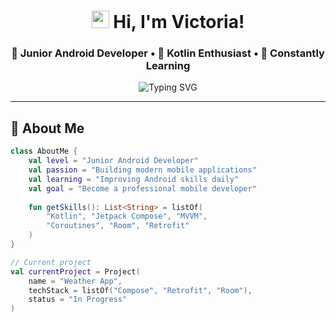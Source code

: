 <h1 align="center">
  <img src="https://media.giphy.com/media/hvRJCLFzcasrR4ia7z/giphy.gif" width="28">
  Hi, I'm Victoria!
</h1>

<h3 align="center">🚀 Junior Android Developer • 📱 Kotlin Enthusiast • 💫 Constantly Learning</h3>

<p align="center">
  <img src="https://readme-typing-svg.herokuapp.com?font=Fira+Code&pause=1000&color=27F7D6&center=true&vCenter=true&width=435&lines=Junior+Android+Developer;Learning+Every+Day;Kotlin+Enthusiast;Jetpack+Compose+Learner" alt="Typing SVG" />
</p>

---

## 🌟 About Me

```kotlin
class AboutMe {
    val level = "Junior Android Developer"
    val passion = "Building modern mobile applications"
    val learning = "Improving Android skills daily"
    val goal = "Become a professional mobile developer"
    
    fun getSkills(): List<String> = listOf(
        "Kotlin", "Jetpack Compose", "MVVM",
        "Coroutines", "Room", "Retrofit"
    )
}

// Current project
val currentProject = Project(
    name = "Weather App",
    techStack = listOf("Compose", "Retrofit", "Room"),
    status = "In Progress"
)
